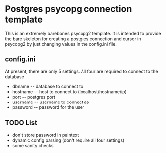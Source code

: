 # Postgres psycopg connection template

This is an extremely barebones psycopg2 template. It is intended to provide the bare skeleton for creating a postgres connection and cursor in psycopg2 by just changing values in the config.ini file.

## config.ini
At present, there are only 5 settings.
All four are required to connect to the database

* dbname   -- database to connect to
* hostname -- host to connect to (localhost/hostname/ip)
* port     -- postgres port
* username -- username to connect as
* password -- password for the user

## TODO List
* don't store password in paintext
* dynamic config parsing (don't require all four settings)
* some sanity checks

